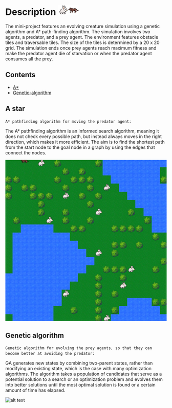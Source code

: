 # Description ![alt text](https://github.com/ArijusGrotuzas/AI_Evolving_Creatures/blob/main/Bunny/Bunny3.png?raw=true)![alt text](https://github.com/ArijusGrotuzas/AI_Evolving_Creatures/blob/main/Wolf/Wolf.png?raw=true)

The mini-project features an evolving creature simulation using a genetic algorithm and A* path-finding algorithm. The simulation involves two agents, a predator, and a prey agent. The environment features obstacle tiles and traversable tiles. The size of the tiles is determined by a 20 x 20 grid. The simulation ends once prey agents reach maximum fitness and make the predator agent die of starvation or when the predator agent consumes all the prey.

## Contents
- [A*](#A-star)
- [Genetic-algorithm](#Genetic-algorithm)

## A star

`A* pathfinding algorithm for moving the predator agent:`

The A* pathfinding algorithm is an informed search algorithm, meaning it does not check every possible path, but instead always moves in the right direction, which makes it more efficient. The aim is to find the shortest path from the start node to the goal node in a graph by using the edges that connect the nodes.

![alt text](https://github.com/ArijusGrotuzas/AI_Evolving_Creatures/blob/main/Examples/AI%20example.gif?raw=true)

## Genetic algorithm

`Genetic algorithm for evolving the prey agents, so that they can become better at avoiding the predator:`

GA generates new states by combining two-parent states, rather than modifying an existing state, which is the case with many optimization algorithms. The algorithm takes a population of candidates that serve as a potential solution to a search or an optimization problem and evolves them into better solutions until the most optimal solution is found or a certain amount of time has elapsed.

![alt text](https://github.com/ArijusGrotuzas/AI_Evolving_Creatures/blob/main/Examples/AI%20example4.gif?raw=true)
